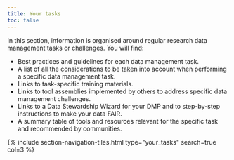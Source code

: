 ```yaml
---
title: Your tasks
toc: false
---
```


In this section, information is organised around regular research data management tasks or challenges. You will find:
- Best practices and guidelines for each data management task.
- A list of all the considerations to be taken into account when performing a specific data management task.
- Links to task-specific training materials.
- Links to tool assemblies implemented by others to address specific data management challenges.
- Links to a Data Stewardship Wizard for your DMP and to step-by-step instructions to make your data FAIR.
- A summary table of tools and resources relevant for the specific task and recommended by communities.


{% include section-navigation-tiles.html type="your_tasks" search=true col=3 %}
